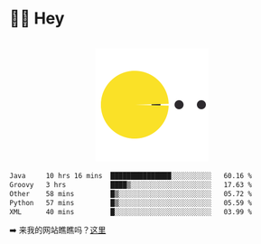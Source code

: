 
# 👋🏻 Hey
<div align="center">
	<br>
	<img src="https://raw.githubusercontent.com/Aniket965/Aniket965/master/pacman.svg?sanitize=true" width="200" height="200">
	<br>
</div>

<!--START_SECTION:waka-->
```text
Java     10 hrs 16 mins  ███████████████░░░░░░░░░░   60.16 % 
Groovy   3 hrs           ████▒░░░░░░░░░░░░░░░░░░░░   17.63 % 
Other    58 mins         █▒░░░░░░░░░░░░░░░░░░░░░░░   05.72 % 
Python   57 mins         █▒░░░░░░░░░░░░░░░░░░░░░░░   05.59 % 
XML      40 mins         █░░░░░░░░░░░░░░░░░░░░░░░░   03.99 % 
```
<!--END_SECTION:waka-->

 ➡️  来我的网站瞧瞧吗？[这里](https://www.shaolongfei.com)
